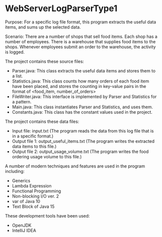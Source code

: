 # WebServerLogParserType1

Purpose:
For a specific log file format, this program extracts the useful data items, and sums up the selected data.

Scenario:
There are a number of shops that sell food items.
Each shop has a number of employees.
There is a warehouse that supplies food items to the shops.
Whenever employees submit an order to the warehouse, the activity is logged.

The project contains these source files:
- Parser.java: This class extracts the useful data items and stores them to a list.
- Statistics.java: This class counts how many orders of each food item have been placed, and stores the counting in key-value pairs in the format of <food_item, number_of_orders>
- FileWriter.java: This interface is implemented by Parser and Statistics for a pattern.
- Main.java: This class instantiates Parser and Statistics, and uses them.
- Constants.java: This class has the constant values used in the project.

The project contains these data files:
- Input file: input.txt (The program reads the data from this log file that is in a specific format.)
- Output file 1: output_useful_items.txt  (The program writes the extracted data items to this file.)
- Output file 2: output_usage_volume.txt  (The program writes the food ordering usage volume to this file.)

A number of modern techniques and features are used in the program including:
- Generics
- Lambda Expression
- Functional Programming
- Non-blocking I/O ver. 2
- var of Java 10
- Text Block of Java 15

These development tools have been used:
- OpenJDK
- IntelliJ IDEA
